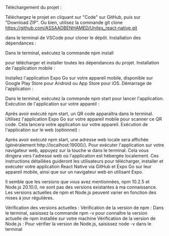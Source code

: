 Téléchargement du projet :

Téléchargez le projet en cliquant sur "Code" sur GitHub, puis sur "Download ZIP". Ou bien, 
utilisez la commande git
clone https://github.com/ASSAADBENHAMED/Unites_react-native.git 

dans le terminal de VSCode pour cloner le dépôt.
Installation des dépendances :

Dans le terminal, exécutez la commande npm install 

pour télécharger et installer toutes les dépendances du projet.
Installation de l'application mobile :

Installez l'application Expo Go sur votre appareil mobile, disponible sur Google Play Store pour Android ou App Store pour iOS.
Démarrage de l'application :

Dans le terminal, exécutez la commande npm start pour lancer l'application.
Exécution de l'application sur votre appareil :

Après avoir exécuté npm start, un QR code apparaîtra dans le terminal.
Utilisez l'application Expo Go sur votre appareil mobile pour scanner ce QR code. 
Cela lancera votre application sur votre appareil.
Exécution de l'application sur le web (optionnel) :

Après avoir exécuté npm start,
une adresse web locale sera affichée (généralement http://localhost:19000/).
Pour exécuter l'application sur votre navigateur web,
appuyez sur la touche w dans le terminal. 
Cela vous dirigera vers l'adresse web où l'application est hébergée localement.
Ces instructions détaillées guideront les utilisateurs pour télécharger, 
installer et exécuter votre application React Native via GitHub et Expo Go sur leur appareil mobile,
ainsi que sur un navigateur web en utilisant Expo.


Il semble que les versions que vous avez mentionnées,
npm 10.2.5 et Node.js 20.10.0,
ne sont pas des versions existantes à ma connaissance. 
Les versions actuelles de npm et Node.js peuvent varier en fonction des mises à jour régulières.

Vérification des versions actuelles :
  Vérification de la version de npm :
  Dans le terminal, saisissez la commande npm -v 
  pour connaître la version actuelle de npm installée sur votre machine
  Vérification de la version de Node.js :
Pour vérifier la version de Node.js, saisissez node -v dans le terminal 
